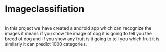 # Imageclassifiation
<br>
In this project we have created a android app which can recognize the images it means if you show the image of dog it is going to tell you the breed of dog and if you show any fruit is it going to tell you which fruit it is.  similarly it can predict 1000 categories.
